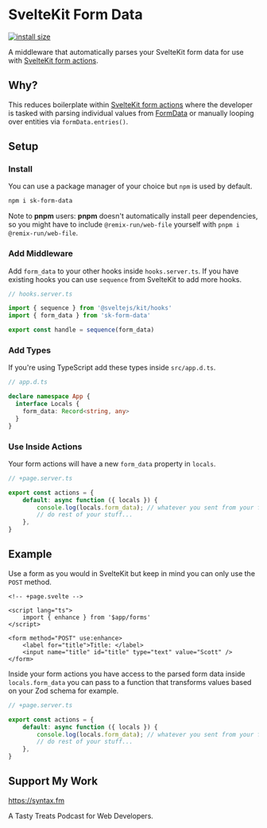 # SvelteKit Form Data

[![install size](https://packagephobia.com/badge?p=sk-form-data)](https://packagephobia.com/result?p=sk-form-data)

A middleware that automatically parses your SvelteKit form data for use with [SvelteKit form actions](https://kit.svelte.dev/docs/form-actions).

## Why?

This reduces boilerplate within [SvelteKit form actions](https://kit.svelte.dev/docs/form-actions) where the developer is tasked with parsing individual values from [FormData](https://developer.mozilla.org/en-US/docs/Web/API/FormData/FormData) or manually looping over entities via `formData.entries()`. 


## Setup

### Install

You can use a package manager of your choice but `npm` is used by default.

```bash
npm i sk-form-data
```

Note to **pnpm** users: **pnpm** doesn't automatically install peer dependencies, so you might have to include `@remix-run/web-file` yourself with `pnpm i @remix-run/web-file`. 

### Add Middleware

Add `form_data` to your other hooks inside `hooks.server.ts`. If you have existing hooks you can use `sequence` from SvelteKit to add more hooks. 

```typescript
// hooks.server.ts

import { sequence } from '@sveltejs/kit/hooks'
import { form_data } from 'sk-form-data'

export const handle = sequence(form_data)
```

### Add Types

If you're using TypeScript add these types inside `src/app.d.ts`.

```ts
// app.d.ts

declare namespace App {
  interface Locals {
    form_data: Record<string, any>
  }
}
```

### Use Inside Actions

Your form actions will have a new `form_data` property in `locals`.

```ts
// +page.server.ts

export const actions = {
	default: async function ({ locals }) {
		console.log(locals.form_data); // whatever you sent from your form
		// do rest of your stuff...
	},
}
```

## Example

Use a form as you would in SvelteKit but keep in mind you can only use the `POST` method.

```svelte
<!-- +page.svelte -->

<script lang="ts">
	import { enhance } from '$app/forms'
</script>

<form method="POST" use:enhance>
	<label for="title">Title: </label>
	<input name="title" id="title" type="text" value="Scott" />
</form>
```

Inside your form actions you have access to the parsed form data inside `locals.form_data` you can pass to a function that transforms values based on your Zod schema for example.

```typescript
// +page.server.ts

export const actions = {
	default: async function ({ locals }) {
		console.log(locals.form_data); // whatever you sent from your form
		// do rest of your stuff...
	},
}
```

## Support My Work

https://syntax.fm

A Tasty Treats Podcast for Web Developers.
